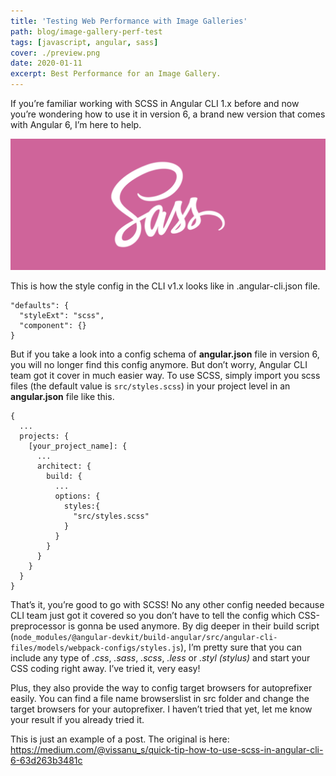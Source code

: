 ```yaml
---
title: 'Testing Web Performance with Image Galleries'
path: blog/image-gallery-perf-test
tags: [javascript, angular, sass]
cover: ./preview.png
date: 2020-01-11
excerpt: Best Performance for an Image Gallery.
---
```


If you’re familiar working with SCSS in Angular CLI 1.x before and now you’re wondering how to use it in version 6, a brand new version that comes with Angular 6, I’m here to help.

![Sass logo](./sass-image.png 'The Sass logo')

This is how the style config in the CLI v1.x looks like in .angular-cli.json file.

```
"defaults": {
  "styleExt": "scss",
  "component": {}
}
```

But if you take a look into a config schema of **angular.json** file in version 6, you will no longer find this config anymore. But don’t worry, Angular CLI team got it cover in much easier way. To use SCSS, simply import you scss files (the default value is `src/styles.scss`) in your project level in an **angular.json** file like this.

```
{
  ...
  projects: {
    [your_project_name]: {
      ...
      architect: {
        build: {
          ...
          options: {
            styles:{
              "src/styles.scss"
            }
          }
        }
      }
    }
  }
}
```

That’s it, you’re good to go with SCSS! No any other config needed because CLI team just got it covered so you don’t have to tell the config which CSS-preprocessor is gonna be used anymore. By dig deeper in their build script (`node_modules/@angular-devkit/build-angular/src/angular-cli-files/models/webpack-configs/styles.js`), I’m pretty sure that you can include any type of _.css_, _.sass_, _.scss_, _.less_ or _.styl (stylus)_ and start your CSS coding right away. I’ve tried it, very easy!

Plus, they also provide the way to config target browsers for autoprefixer easily. You can find a file name browserslist in src folder and change the target browsers for your autoprefixer. I haven’t tried that yet, let me know your result if you already tried it.

This is just an example of a post. The original is here: https://medium.com/@vissanu_s/quick-tip-how-to-use-scss-in-angular-cli-6-63d263b3481c

